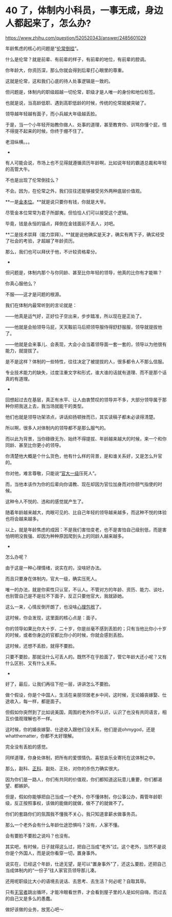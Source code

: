# 40 了，体制内小科员，一事无成，身边人都起来了，怎么办?

https://www.zhihu.com/question/520520343/answer/2485601029

年龄焦虑的核心的问题是“[伦常倒挂](https://www.zhihu.com/search?q=%E4%BC%A6%E5%B8%B8%E5%80%92%E6%8C%82&search_source=Entity&hybrid_search_source=Entity&hybrid_search_extra=%7B%22sourceType%22%3A%22answer%22%2C%22sourceId%22%3A2485601029%7D)”。

什么是伦常？就是前辈、有前辈的样子，有前辈的地位，有前辈的腔调。

你年龄大，你资历深，那么你就会得到后辈打心眼里的尊重。

这就是伦常，这和我们心底的待人处事逻辑是一致的。

但问题是，体制内的职级超越一切伦常，职级才是人唯一的身份和地位标签。

也就是说，当高龄低职、遇到高职低龄的时候，传统的伦常就被突破了。

领导越年轻越有面子，而小兵越大年级越丢脸。

于是，当一个小年轻开始教你做人、处事的道理，甚至教育你、训骂你懂个屁，怪不得提不起来的时候，你终于绷不住了。

老泪纵横。。。

-

有人可能会说，市场上也不见得就遵循资历年龄啊，比如说年轻的霸道总裁和年轻的高管大牛。

不也是出现了伦常倒挂么？

不会。因为，在伦常之外，我们往往还能够接受另外两种底层价值观。

**一是[金本位](https://www.zhihu.com/search?q=%E9%87%91%E6%9C%AC%E4%BD%8D&search_source=Entity&hybrid_search_source=Entity&hybrid_search_extra=%7B%22sourceType%22%3A%22answer%22%2C%22sourceId%22%3A2485601029%7D)。**就是说只要你有钱，你就是大爷。

尽管金本位常常为君子所鄙夷，但恰恰人们可以接受这个逻辑。

毕竟，钱是永恒的锚点，拜倒在金钱面前不丢人，对吧。

**二是技术崇拜（能力崇拜）。**就是说他确实是天才，确实有两下子，确实经受了社会的考验，才超越了年龄资历。

那么，我们也可以拜伏于他，不计较资格辈分。

-

但问题是，体制内那个与你同龄、甚至比你年轻的领导，他真的比你有才能嘛？

你真心服他么？

不服——这才是问题的根源。

我们在体制内最常听到的言论就是：

——他真是运气好，正好位子空出来，步步踏准，所以现在是正处了。

——他就是会拍领导马屁，天天鞍前马后把领导服侍得舒舒服服，领导就提拔他了。

——他就是会来事儿、会表现，大会小会当着领导面一套一套的，领导以为他很有能力，就提拔了。

是不是这样？体制的一些特性，往往决定了被提拔的人，很多都令人不那么信服。

专业技术能力的缺失，过度注重文字和形式，谁大谁的话就有道理、而不是那个话真的有道理。

-

回想起过去在基层，真正有水平、让人由衷赞叹的领导并不多，大部分领导属于那种你把我送上去，我当场就能干的类型。

他们也就是领导功架浓点，讲话抑扬顿挫而已，其实读稿子都未必读得清楚。

所以啊，很多人对体制内的领导都不是那么服气的。

而以此为背景，当你碌碌无为、始终不得提拔、年龄越来越大的时候，来一个和你同龄、甚至比你更小的领导。

你清楚他大概是个什么货色，他有什么样的背景，是和谁关系好，又是怎么升官的。

你对他，难言尊敬，只能说“[官大一级](https://www.zhihu.com/search?q=%E5%AE%98%E5%A4%A7%E4%B8%80%E7%BA%A7&search_source=Entity&hybrid_search_source=Entity&hybrid_search_extra=%7B%22sourceType%22%3A%22answer%22%2C%22sourceId%22%3A2485601029%7D)压死人”。

而，当他本该作为你的后辈向你请教、现在却因为官位加身而对你颐气指使的时候。

这种令人不悦的、违和的感觉就产生了。

随着年龄越来越大，肉眼可见的、比自己年轻的领导越来越多，而这种不悦的体验也将会越来越多。

以上，就是年龄焦虑的成因：不是我们害怕变老，也不是害怕自己级别低，而是害怕明明没我强、却因为种种原因爬到头上的同龄人越来越多。

-

怎么办呢？

由于这是一种心理情绪，说实在的，没啥好办法。

而且只要身在体制内，官大一级，确实压死人。

唯一的办法，就是你索性只认官，不认人。不管对方的年龄、资历、能力、谈吐，也别管自己是不是拉不下面子，反正只要他官大，我就舔她。

这么一来，心情反倒开朗了，也没啥[心理包袱](https://www.zhihu.com/search?q=%E5%BF%83%E7%90%86%E5%8C%85%E8%A2%B1&search_source=Entity&hybrid_search_source=Entity&hybrid_search_extra=%7B%22sourceType%22%3A%22answer%22%2C%22sourceId%22%3A2485601029%7D)了。

这时候，你会发现，这里面的核心点是：面子。

你的领导如果比你大十岁、二十岁，你是丝毫不感到丢脸的；只有当他比你小十岁的时候，或者你身边的官都比你小的时候，你就会感到丢脸。

这时候，还想不丢脸，就得不要脸。

只要不要脸，那就没什么可丢人的。既然不在乎脸面了，管它年龄大还小呢？又有什么区别、又有什么关系。

-

好了，最后，让我们再往下挖一层，讲讲怎么不要脸。

做个假设，你是个中国人，生活在亲朋邻居老乡中间，这时候，无论婚丧嫁娶、仕途收入，每一样，都是面子。

但假如你突然到了比如说美国，周围的老外你不认识，认识了也没有共同语言，相互价值观理解也不一样。

这时候，你的婚丧嫁娶、仕途收入跟他们没关系，他们是说ohmygod，还是whatthematter，你都不太好理解。

完全没有丢脸的感觉。

同样道理，你身处体制，把所有的爱恨情仇、喜怒哀乐全寄托在这体制之中。

那么，副科、[正科](https://www.zhihu.com/search?q=%E6%AD%A3%E7%A7%91&search_source=Entity&hybrid_search_source=Entity&hybrid_search_extra=%7B%22sourceType%22%3A%22answer%22%2C%22sourceId%22%3A2485601029%7D)、副处、正处，对你的杀伤力确实很大。

因为你们是一路人，你们有共同的价值观，你们都知道这玩意儿重要，你们都渴望、都嫉妒。

但是，假如你能够把自己当成一个老外，你不懂体制，你公事公办，甭管年龄职级，反正按照事权，该做的能做的就做，做不了的就做不了。

你们的套路你们的氛围我不懂我不关心，我只知道拿薪水做事务员。

那么一个老外会有什么年龄仕途恐惧吗？没有，人家不懂。

会有要脸不要脸之说吗？也没有。

其实吧，有时候，日子就得这么过，把自己当成“老外”过。这个老外，当然不是说你是个外国人，而是说你看穿一切，置身事外。

说实在，已经这个年龄，仕途无望，是可以“置身事外”了，还这么要脸，还把自己当成体制内的“一份子”往人家官员领导那儿凑。

还用呢职级比大小的语境去说话、去思考、去生活？何必呢？自取其辱。

只有[无官者](https://www.zhihu.com/search?q=%E6%97%A0%E5%AE%98%E8%80%85&search_source=Entity&hybrid_search_source=Entity&hybrid_search_extra=%7B%22sourceType%22%3A%22answer%22%2C%22sourceId%22%3A2485601029%7D)跳出循环，才能冷眼看世界，才会看到屋子里的人是如何自嗨，而过去的自己又是多么的愚蠢。

做好该做的业务，放宽心吧～